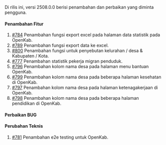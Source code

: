 Di rilis ini, versi 2508.0.0 berisi penambahan dan perbaikan yang diminta pengguna.

#### Penambahan Fitur

1. [#784](https://github.com/OpenSID/OpenKab/issues/784) Penambahan fungsi export excel pada halaman data statistik pada OpenKab.
2. [#789](https://github.com/OpenSID/OpenKab/issues/789) Penambahan fungsi export data ke excel.
3. [#800](https://github.com/OpenSID/OpenKab/issues/800) Penambahan fungsi untuk penyebutan kelurahan / desa & Kabupaten / Kota.
4. [#777](https://github.com/OpenSID/OpenKab/issues/777) Penambahan statistik pekerja migran penduduk.
5. [#796](https://github.com/OpenSID/OpenKab/issues/796) Penambahan kolom nama desa pada halaman menu bantuan OpenKab.
6. [#799](https://github.com/OpenSID/OpenKab/issues/799) Penambahan kolom nama desa pada beberapa halaman kesehatan di OpenKab.
7. [#797](https://github.com/OpenSID/OpenKab/issues/797) Penambahan kolom nama desa pada halaman ketenagakerjaan di OpenKab.
8. [#798](https://github.com/OpenSID/OpenKab/issues/798) Penambahan kolom nama desa pada beberapa halaman pendidikan di OpenKab.


#### Perbaikan BUG



#### Perubahan Teknis

1. [#781](https://github.com/OpenSID/OpenKab/issues/781) Penambahan e2e testing untuk OpenKab.